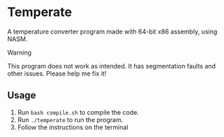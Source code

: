 # Temperate

A temperature converter program made with 64-bit x86 assembly, using NASM.

> [!WARNING]
> This program does not work as intended. It has segmentation faults and other issues.
> Please help me fix it!

## Usage

1. Run `bash compile.sh` to compile the code.
2. Run `./temperate` to run the program.
3. Follow the instructions on the terminal
